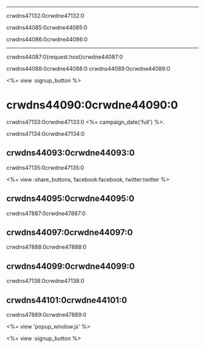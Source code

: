 * * *

crwdns47132:0crwdne47132:0

crwdns44085:0crwdne44085:0

crwdns44086:0crwdne44086:0

* * *

crwdns44087:0{request.host}crwdne44087:0

crwdns44088:0crwdne44088:0 crwdns44089:0crwdne44089:0

<%= view :signup_button %>

# crwdns44090:0crwdne44090:0

crwdns47133:0crwdne47133:0 <%= campaign_date('full') %>.

crwdns47134:0crwdne47134:0

## crwdns44093:0crwdne44093:0

crwdns47135:0crwdne47135:0

<%= view :share_buttons, facebook:facebook, twitter:twitter %>

## crwdns44095:0crwdne44095:0

crwdns47887:0crwdne47887:0

## crwdns44097:0crwdne44097:0

crwdns47888:0crwdne47888:0

## crwdns44099:0crwdne44099:0

crwdns47138:0crwdne47138:0

## crwdns44101:0crwdne44101:0

crwdns47889:0crwdne47889:0

<%= view 'popup_window.js' %>

<%= view :signup_button %>